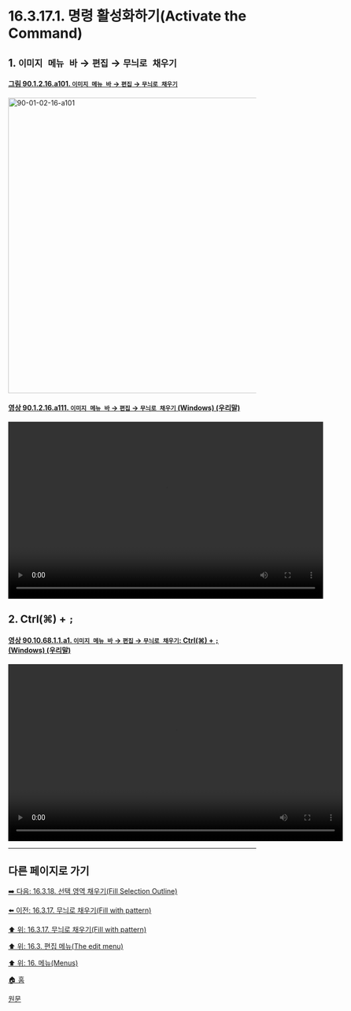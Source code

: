 # 16.3.17.1. 명령 활성화하기(Activate the Command)

<a id="16-03-17-01-s1"></a>

## 1. `이미지 메뉴 바` → `편집` → `무늬로 채우기`

<a id="90-01-02-16-a101"></a>

#### [그림 90.1.2.16.a101. `이미지 메뉴 바` → `편집` → `무늬로 채우기`](./90-01-02-16-fill_with_pattern.md#90-01-02-16-a101)
<img width="980" height="601" alt="90-01-02-16-a101" src="https://github.com/user-attachments/assets/1bedbbf6-f52b-43e5-9e4f-ca3775eadfd6" />

<a id="90-01-02-16-a111"></a>

#### [영상 90.1.2.16.a111. `이미지 메뉴 바` → `편집` → `무늬로 채우기` (Windows) (우리말)](./90-01-02-16-fill_with_pattern.md#90-01-02-16-a111)
<video controls="controls" width="640" height="360" src="https://github.com/user-attachments/assets/ba46a6fc-683d-4337-9082-d4e4e9ae056a"></video>

<a id="16-03-17-01-s2"></a>

## 2. Ctrl(⌘) + `;`

<a id="90-10-68-01-01-a1"></a>

#### [영상 90.10.68.1.1.a1. `이미지 메뉴 바` → `편집` → `무늬로 채우기`: Ctrl(⌘) + `;` (Windows) (우리말)](./90-10-68-01-01-ctrl_semi_colon.md#90-10-68-01-01-a1)
<video controls="controls" width="680" height="360" src="https://github.com/user-attachments/assets/6e72ef81-4a1f-42a8-8974-c041af67ebfc"></video>

***

## 다른 페이지로 가기

[➡️ 다음: 16.3.18. 선택 영역 채우기(Fill Selection Outline)](./16-03-18-00-fill-selection-outline.md)

[⬅️ 이전: 16.3.17. 무늬로 채우기(Fill with pattern)](./16-03-17-00-fill-with-pattern.md)

[⬆️ 위: 16.3.17. 무늬로 채우기(Fill with pattern)](./16-03-17-00-fill-with-pattern.md)

[⬆️ 위: 16.3. 편집 메뉴(The edit menu)](./16-03-00-the-edit-menu.md)

[⬆️ 위: 16. 메뉴(Menus)](./16-00-menus.md)

[🏠 홈](./00-home.md)

[원문](https://docs.gimp.org/2.10/ko/gimp-edit-fill-pattern.html#idm24043)
